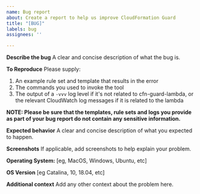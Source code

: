 ```yaml
---
name: Bug report
about: Create a report to help us improve CloudFormation Guard
title: "[BUG]"
labels: bug
assignees: ''

---
```


**Describe the bug**
A clear and concise description of what the bug is.

**To Reproduce**
Please supply:

1. An example rule set and template that results in the error
1. The commands you used to invoke the tool
1. The output of a `-vvv` log level if it's not related to cfn-guard-lambda, or the relevant CloudWatch log messages if it is related to the lambda

**NOTE: Please be sure that the templates, rule sets and logs you provide as part of your bug report do not contain any sensitive information.**

**Expected behavior**
A clear and concise description of what you expected to happen.

**Screenshots**
If applicable, add screenshots to help explain your problem.

**Operating System:**
[eg, MacOS, Windows, Ubuntu, etc]

**OS Version**
[eg Catalina, 10, 18.04, etc]

**Additional context**
Add any other context about the problem here.
